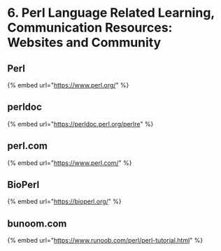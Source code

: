 # 6. Perl Language Related Learning, Communication Resources: Websites and Community

## Perl

{% embed url="https://www.perl.org/" %}

## perldoc

{% embed url="https://perldoc.perl.org/perlre" %}



## perl.com

{% embed url="https://www.perl.com/" %}



## BioPerl

{% embed url="https://bioperl.org/" %}



## bunoom.com

{% embed url="https://www.runoob.com/perl/perl-tutorial.html" %}



